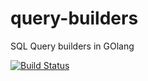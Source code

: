 # query-builders
SQL Query builders in GOlang

[![Build Status](https://travis-ci.org/Demitroi/query-builders.svg?branch=master)](https://travis-ci.org/Demitroi/query-builders)
